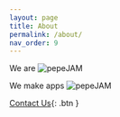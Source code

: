 ```yaml
---
layout: page
title: About
permalink: /about/
nav_order: 9
---
```


We are ![pepeJAM](https://cdn.7tv.app/emote/603eace1115b55000d7282db/1x.avif)

We make apps ![pepeJAM](https://cdn.7tv.app/emote/6040a8bccf6746000db10348/1x)

[Contact Us](mailto:dev@minimi.so){: .btn }
